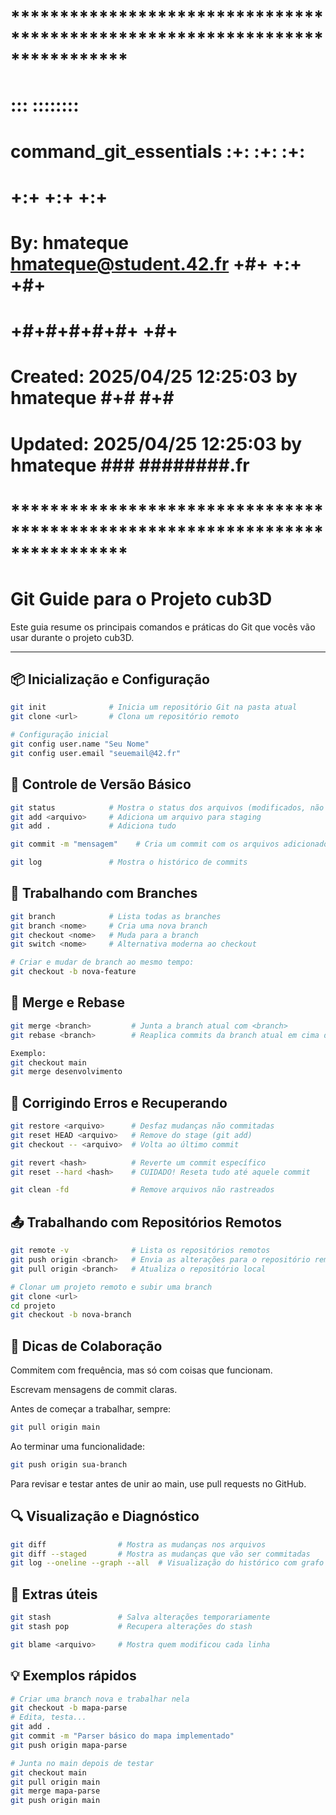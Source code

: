 # **************************************************************************** #
#                                                                              #
#                                                         :::      ::::::::    #
#    command_git_essentials                             :+:      :+:    :+:    #
#                                                     +:+ +:+         +:+      #
#    By: hmateque <hmateque@student.42.fr>          +#+  +:+       +#+         #
#                                                 +#+#+#+#+#+   +#+            #
#    Created: 2025/04/25 12:25:03 by hmateque          #+#    #+#              #
#    Updated: 2025/04/25 12:25:03 by hmateque         ###   ########.fr        #
#                                                                              #
# **************************************************************************** #

# Git Guide para o Projeto cub3D

Este guia resume os principais comandos e práticas do Git que vocês vão usar durante o projeto cub3D.

---

## 📦 Inicialização e Configuração

```bash
git init              # Inicia um repositório Git na pasta atual
git clone <url>       # Clona um repositório remoto

# Configuração inicial
git config user.name "Seu Nome"
git config user.email "seuemail@42.fr"
```

## 📁 Controle de Versão Básico

```bash
git status            # Mostra o status dos arquivos (modificados, não rastreados, etc.)
git add <arquivo>     # Adiciona um arquivo para staging
git add .             # Adiciona tudo

git commit -m "mensagem"    # Cria um commit com os arquivos adicionados

git log               # Mostra o histórico de commits
```

## 🌿 Trabalhando com Branches

```bash
git branch            # Lista todas as branches
git branch <nome>     # Cria uma nova branch
git checkout <nome>   # Muda para a branch
git switch <nome>     # Alternativa moderna ao checkout

# Criar e mudar de branch ao mesmo tempo:
git checkout -b nova-feature
```

## 🔀 Merge e Rebase

```bash
git merge <branch>         # Junta a branch atual com <branch>
git rebase <branch>        # Reaplica commits da branch atual em cima da <branch>

Exemplo:
git checkout main
git merge desenvolvimento

```

## 🧪 Corrigindo Erros e Recuperando

```bash
git restore <arquivo>      # Desfaz mudanças não commitadas
git reset HEAD <arquivo>   # Remove do stage (git add)
git checkout -- <arquivo>  # Volta ao último commit

git revert <hash>          # Reverte um commit específico
git reset --hard <hash>    # CUIDADO! Reseta tudo até aquele commit

git clean -fd              # Remove arquivos não rastreados
```

## 📤 Trabalhando com Repositórios Remotos

```bash
git remote -v              # Lista os repositórios remotos
git push origin <branch>   # Envia as alterações para o repositório remoto
git pull origin <branch>   # Atualiza o repositório local

# Clonar um projeto remoto e subir uma branch
git clone <url>
cd projeto
git checkout -b nova-branch
```

## 🧠 Dicas de Colaboração
Commitem com frequência, mas só com coisas que funcionam.

Escrevam mensagens de commit claras.

Antes de começar a trabalhar, sempre:
```bash
git pull origin main
```
Ao terminar uma funcionalidade:
```bash
git push origin sua-branch
```
Para revisar e testar antes de unir ao main, use pull requests no GitHub.

## 🔍 Visualização e Diagnóstico
```bash
git diff                # Mostra as mudanças nos arquivos
git diff --staged       # Mostra as mudanças que vão ser commitadas
git log --oneline --graph --all  # Visualização do histórico com grafo
```

## 🧰 Extras úteis
```bash
git stash               # Salva alterações temporariamente
git stash pop           # Recupera alterações do stash

git blame <arquivo>     # Mostra quem modificou cada linha
```

## 💡 Exemplos rápidos

```bash
# Criar uma branch nova e trabalhar nela
git checkout -b mapa-parse
# Edita, testa...
git add .
git commit -m "Parser básico do mapa implementado"
git push origin mapa-parse

# Junta no main depois de testar
git checkout main
git pull origin main
git merge mapa-parse
git push origin main
```